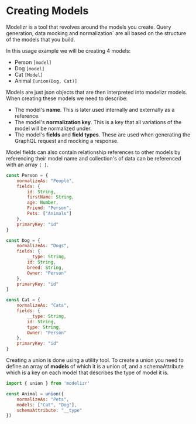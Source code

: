 # Creating Models

Modelizr is a tool that revolves around the models you create. Query generation, data mocking and normalization` are all based on the structure of the models
that you build.

In this usage example we will be creating 4 models:

+ Person `[model]`
+ Dog `[model]`
+ Cat `[Model]`
+ Animal `[union(Dog, Cat)]`

Models are just json objects that are then interpreted into modelizr models. When creating these models we need to describe:

+ The model's **name**. This is later used internally and externally as a reference.
+ The model's **normalization key**. This is a key that all variations of the model will be normalized under.
+ The model's **fields** and **field types**. These are used when generating the GraphQL request and mocking a response.

Model fields can also contain relationship references to other models by referencing their model name and collection's of data can be referenced with an array `[ ]`.

```javascript
const Person = {
    normalizeAs: "People",
    fields: {
        id: String,
        firstName: String,
        age: Number,
        Friend: "Person",
        Pets: ["Animals"]
    },
    primaryKey: "id"
}
```

```javascript
const Dog = {
    normalizeAs: "Dogs",
    fields: {
        __type: String,
        id: String,
        breed: String,
        Owner: "Person"
    },
    primaryKey: "id"
}
```

```javascript
const Cat = {
    normalizeAs: "Cats",
    fields: {
        __type: String,
        id: String,
        type: String,
        Owner: "Person"
    },
    primaryKey: "id"
}
```

Creating a union is done using a utility tool. To create a union you need to define an array of **models** of which it is a union of, and a schemaAttribute which is a key on each model
that describes the type of model it is.

```javascript
import { union } from 'modelizr'

const Animal = union({
    normalizeAs: "Pets",
    models: ["Cat", "Dog"],
    schemaAttribute: "__type"
})
```